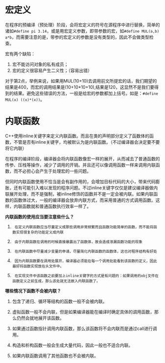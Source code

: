 # 宏定义

在程序的预编译（预处理）阶段，会将宏定义的符号在源程序中进行替换，简单的诸如`#define pi 3.14`，或是用宏定义参数，即带参数的宏，如`#define MUL(a,b) a*b`，而需要注意的是，带参的宏定义的参数是没有类型的，因此不会做类型检查。

宏有两个缺陷：

1. 宏不能访问对象的私有成员；
2. 宏的定义很容易产生二义性；（容易出错）

对于第2点，举例来说，如果用MUL(10+10)去调用前文所提宏的话，我们期望的结果是400，而宏的调用结果是(10+10\*10+10),结果是120，这显然不是我们要得到的结果。避免这些错误的方法，一般是给宏的参数都加上括号。如是：`#define MUL(x) ((x)*(x))`。

# 内联函数

C++使用inline关键字来定义内联函数。而且在类的声明部分定义了函数体的函数，不管是否有inline关键字，均被默认为是内联函数。（不过编译器会决定要不要将它内联）

在程序的编译阶段，编译器会将内联函数像宏一样的展开，从而减去了普通函数的传参、压栈等操作，减少了调用的开销。并且还可以像调用函数一样来调用内联函数，而不必担心会产生于处理宏的一些问题。

但同时内联函数使用不恰当是会有副作用的，会增加目标代码的大小，带来代码膨胀，还有可能引入难以发现的程序问题。不过inline关键字仅仅是建议编译器做内联展开处理，而不是强制，被inline修饰的函数并不是一定会被内联。如果内联函数的函数体过大，一般的编译器会放弃内联方式，而采用普通的方式调用函数。这样，内联函数就和普通函数执行效率一样了。

**内联函数的使用应当要注意些什么？**

1.      在定义内联函数应当尽量定义成那些调用非常频繁而且函数功能简单的函数，而不能将函数实现很复杂的功能定义成内联
2.      由于内联函数在调用的时候直接暴露出了函数体，故会造成泄漏函数功能的现象
3.      在内联函数中尽量减少变量的申请，尽量简化内联函数的函数体，这也对程序结构有好处
4.      因为内联函数要在调用处展开，编译器必须能在每一个调用处能看到该函数的定义，因此最好将函数实现放在头文件中。
5.      在实现文件中该函数之前要加上inline关键字的方式是有问题的：如果调用的obj文件在函数定义之前生成，那么该处就无法嵌入内联函数了。

**哪些情况下函数不会被内联？**

1. 包含了递归、循环等结构的函数一般不会被内联。

2. 虚拟函数一般不会内联，但是如果编译器能在编译时确定具体的调用函数，那么仍然会就地展开该函数。

3. 如果通过函数指针调用内联函数，那么该函数将不会内联而是通过call进行调用。

4. 构造和析构函数一般会生成大量代码，因此一般也不适合内联。

5. 如果内联函数调用了其他函数也不会被内联。

